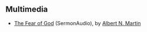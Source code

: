 
## Multimedia

-   [The Fear of God](http://www.sermonaudio.com/search.asp?seriesOnly=true&currSection=sermonstopic&SourceID=tbcnj&keyworddesc=The+Fear+of+God&keyword=The+Fear+of+God)
    (SermonAudio), by
    [Albert N. Martin](index.php?title=Albert_N._Martin&action=edit&redlink=1 "Albert N. Martin (page does not exist)")



